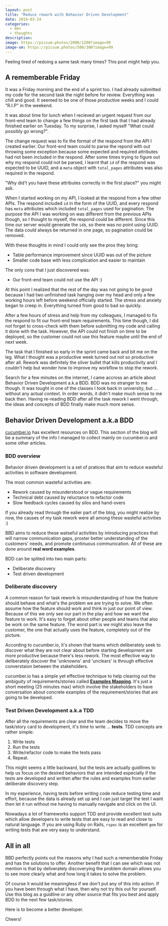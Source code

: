 ```yaml
---
layout: post
title: "Reduce rework with Behavior Driven Development"
date: 2019-03-24
categories:
  - dev
  - thoughts
description:
image: https://picsum.photos/2000/1200?image=99
image-sm: https://picsum.photos/500/300?image=99
---
```

Feeling tired of redoing a same task many times? This post might help you.


## A rememberable Friday

It was a Friday morning and the end of a sprint too. I had already submitted my code for the second task the night before for review. Everything was chill and good. It seemed to be one of those productive weeks and I could "R.I.P" in the weekend.

It was about time for lunch when I recieved an urgent request from our front-end team to change a few things on the first task that I had already finished earlier on Tuesday. To my surprise, I asked myself "What could possibly go wrong?".

The change request was to fix the format of the respond from the API I created earlier. Our front-end team could to parse the repond with out throwing some exception because some expected and required attributes had not been included in the respond. After some times trying to figure out why my respond could not be parsed, I learnt that `id` of the respond was expected to be UUID, and a `meta` object with `total_pages` attributes was also required in the respond.

"Why did't you have these attributes correctly in the first place?" you might ask.

When I started working on my API, I looked at the respond from a few other APIs. The respond included `id` in the form of the UUID, and every respond has `meta` attributes which included `total_pages` used for pagination. The purpose the API I was working on was different from the previous APIs though, so I thought to myself, the respond could be different. Since this time our server would generate the `id`s, so there was no point using UUID. The data could always be returned in one page, so pagination could be removed.

With these thoughts in mind I could only see the pros they bring:

  - Table performance improvement since UUID was out of the picture
  - Smaller code base with less complication and easier to maintain

The only cons that I just discovered was:

  - Our front-end team could not use the API :)

At this point I realized that the rest of the day was not going to be good because I had two unfinished task hanging over my head and only a few working hours left before weekend officially started. The stress and anxiety began to creep in. Everything turned from good to bad so quickly.

After a few hours of stress and help from my colleagues, I managed to fix the respond to fit our front-end team requirements. This time though, I did not forget to cross-check with them before submitting my code and calling it done with the task. However, the API could not finish on time to be deployed, so the customer could not use this feature maybe until the end of next week.

The task that I finished so early in the sprint came back and bit me on the leg. What I thought was a productive week turned out not so productive after all. Rework was definitely the silver bullet that kills productivity and I couldn't help but wonder how to improve my workflow to stop the rework.

Search for a few minutes on the internet, I came accross an article about Behavior Driven Development a.k.a BDD. BDD was no stranger to me though. It was tought in one of the classes I took back in university, but ... without any actual context. In order words, it didn't make much sense to me back then. Having re-reading BDD after all the task rework I went through, the ideas and concepts of BDD finally make much more sense.

## Behavior Driven Development a.k.a BDD

[cucumber.io](https://cucumber.io/) has excellent resources on BDD. This section of the blog will be a summary of the info I managed to collect mainly on cucumber.io and some other articles.

### BDD overview

Behavior driven development is a set of pratices that aim to reduce wasteful activities in software development.

The most common wasteful activities are:

  * Rework caused by misunderstood or vague requirements
  * Technical debt caused by reluctance to refactor code
  * Slow feedback cycles caused by silos and hand-overs

If you already read through the ealier part of the blog, you might realize by now, the causes of my task rework were all among these wasteful activities :)

BBD aims to reduce these watseful activities by introducing practices that will narrow communication gaps, proster better understanding of the customers' needs, and promote continuous communication. All of these are done around **real word examples**.

BDD can be splited into two main parts:

  * Deliberate discovery
  * Test driven development

### Deliberate discovery

A common reason for task rework is misunderstanding of how the feature should behave and what's the problem we are trying to solve. We often assume how the feature should work and think in just our point of view. Because of this we only see our part in the play and how we want the feature to work. It's easy to forget about other people and teams that also be work on the same feature. The worst part is we might also leave the customer, the one that actually uses the feature, completely out of the picture.

According to cucumber.io, it's shown that teams which deliberately seek to discover what they are not clear about before starting development are more productive because there's less rework. The most effective way to deliberately discover the 'unknowns' and 'unclears' is through effective converstaion between the stakeholders.

cucumber.io has a simple yet effective technique to help clearing out the ambiguity of requirements/stories called [**Examples Mapping**](https://cucumber.io/blog/example-mapping-introduction/). It's just a short meeting (25 minutes max) which involve the stakeholders to have conversation about concrete examples of the requirement/stories that are going to be developed.

### Test Driven Development a.k.a TDD

After all the requirements are clear and the team decides to move the task/story card to development, it's time to write ... **tests**. TDD concepts are rather simple:

1. Write tests
2. Run the tests
3. Write/refactor code to make the tests pass
4. Repeat.

This might seems a little backward, but the tests are actually guidlines to help us focus on the desired behaviors that are intended especially if the tests are developed and written after the rules and examples from earlier deliberate discovery step.

In my experience, having tests before writing code reduce testing time and effort, because the data is already set up and I can just target the test I want then let it run without me having to manually navigate and click on the UI.

Nowadays a lot of frameworks support TDD and provide excellent test suits which allow developers to write tests that are easy to read and close to natural language. If you are using Ruby on Rails, `rspec` is an excellent `gem` for writing tests that are very easy to understand.

## All in all

BBD perfectly points out the reasons why I had such a rememberable Friday and has the solutions to offer. Another benefit that I can see which was not mention is that by deliverately discoverying the problem domain allows you to see more clearly what and how long it takes to solve the problem.

Of course it would be meaningless if we don't put any of this into action. If you have been through what I have, then why not try this out for yourself. Use this blog as a guidline or any other source that fits you best and apply BDD to the next few task/stories.

Here is to become a better developer.

Cheers!
